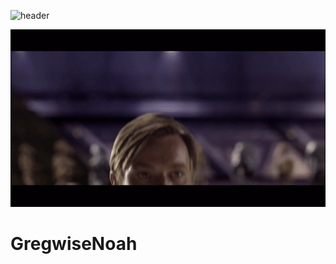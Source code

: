 ![header](https://capsule-render.vercel.app/api?type=waving&color=auto&height=300&section=header&text=Hello%There!&capsule%20render&fontSize=90)

![obi wan popping up on screen](https://github.com/GregwiseNoah/GregwiseNoah/blob/main/assets/obi.gif)

# GregwiseNoah
